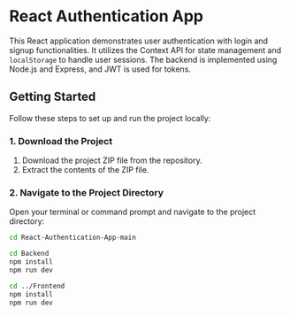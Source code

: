 # React Authentication App

This React application demonstrates user authentication with login and signup functionalities. It utilizes the Context API for state management and `localStorage` to handle user sessions. The backend is implemented using Node.js and Express, and JWT is used for tokens.

## Getting Started

Follow these steps to set up and run the project locally:

### 1. Download the Project

1. Download the project ZIP file from the repository.
2. Extract the contents of the ZIP file.

### 2. Navigate to the Project Directory

Open your terminal or command prompt and navigate to the project directory:

```bash
cd React-Authentication-App-main

cd Backend
npm install
npm run dev

cd ../Frontend
npm install
npm run dev


